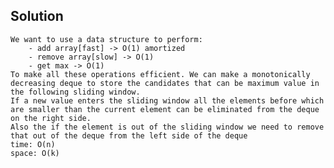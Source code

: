 ## Solution

    We want to use a data structure to perform:
        - add array[fast] -> O(1) amortized
        - remove array[slow] -> O(1)
        - get max -> O(1)
    To make all these operations efficient. We can make a monotonically decreasing deque to store the candidates that can be maximum value in the following sliding window.
    If a new value enters the sliding window all the elements before which are smaller than the current element can be eliminated from the deque on the right side. 
    Also the if the element is out of the sliding window we need to remove that out of the deque from the left side of the deque
    time: O(n)
    space: O(k)